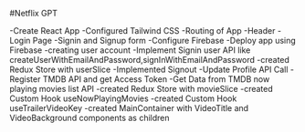 #Netflix GPT

-Create React App
-Configured Tailwind CSS
-Routing of App
-Header
-Login Page
-Signin and Signup form
-Configure Firebase
-Deploy app using Firebase
-creating user account
-Implement Signin user API like createUserWithEmailAndPassword,signInWithEmailAndPassword
-created Redux Store with userSlice
-Implemented Signout
-Update Profile API Call
-Register TMDB API and get Access Token
-Get Data from TMDB now playing movies list API
-created Redux Store with movieSlice
-created Custom Hook useNowPlayingMovies
-created Custom Hook useTrailerVideoKey
-created MainContainer with VideoTitle and VideoBackground components as children

